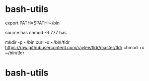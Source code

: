 # bash-utils


export PATH=$PATH:~/bin



source has 
chmod -R 777 has




mkdir -p ~/bin
curl -o ~/bin/tldr https://raw.githubusercontent.com/raylee/tldr/master/tldr
chmod +x ~/bin/tldr
# bash-utils

